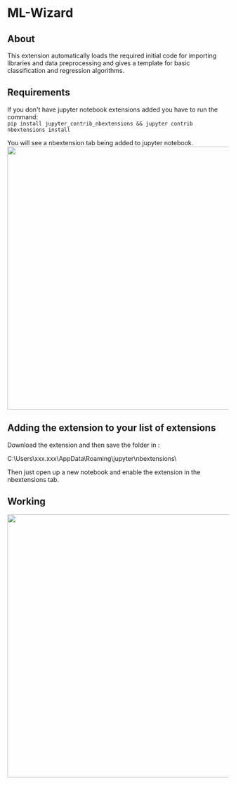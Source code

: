 # ML-Wizard

## About
This extension automatically loads the required initial code for importing libraries and data preprocessing and gives a template for basic classification and regression algorithms.

## Requirements
If you don't have jupyter notebook extensions added you have to run the command:
<br>
`pip install jupyter_contrib_nbextensions && jupyter contrib nbextensions install`


You will see a nbextension tab being added to jupyter notebook.
<br>
<img src="https://github.com/lakshayalmadi/ml-wizard/images/image1.jpeg" width=600>

## Adding the extension to your list of extensions
Download the extension  and then save the folder in :

C:\Users\xxx.xxx\AppData\Roaming\jupyter\nbextensions\

Then just open up a new notebook and enable the extension in the nbextensions tab.

## Working
<img src="https://github.com/lakshayalmadi/ml-wizard/images/gif1.jpeg" width=600>
